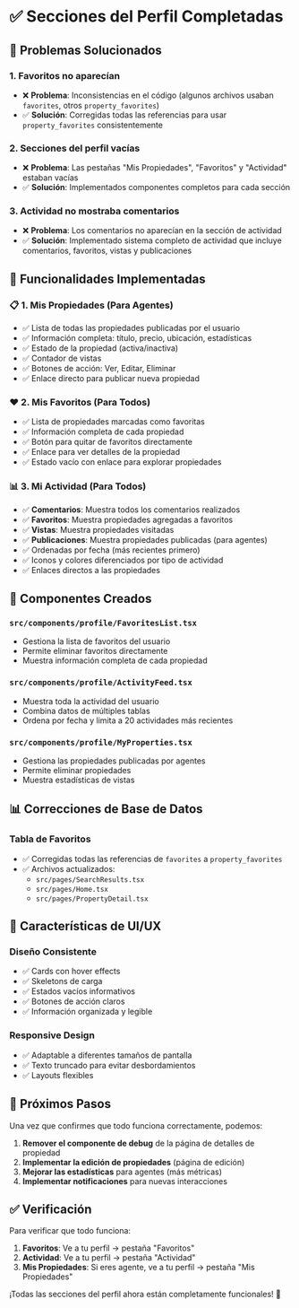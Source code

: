 # ✅ Secciones del Perfil Completadas

## 🎯 **Problemas Solucionados**

### 1. **Favoritos no aparecían**
- ❌ **Problema**: Inconsistencias en el código (algunos archivos usaban `favorites`, otros `property_favorites`)
- ✅ **Solución**: Corregidas todas las referencias para usar `property_favorites` consistentemente

### 2. **Secciones del perfil vacías**
- ❌ **Problema**: Las pestañas "Mis Propiedades", "Favoritos" y "Actividad" estaban vacías
- ✅ **Solución**: Implementados componentes completos para cada sección

### 3. **Actividad no mostraba comentarios**
- ❌ **Problema**: Los comentarios no aparecían en la sección de actividad
- ✅ **Solución**: Implementado sistema completo de actividad que incluye comentarios, favoritos, vistas y publicaciones

## 🚀 **Funcionalidades Implementadas**

### 📋 **1. Mis Propiedades (Para Agentes)**
- ✅ Lista de todas las propiedades publicadas por el usuario
- ✅ Información completa: título, precio, ubicación, estadísticas
- ✅ Estado de la propiedad (activa/inactiva)
- ✅ Contador de vistas
- ✅ Botones de acción: Ver, Editar, Eliminar
- ✅ Enlace directo para publicar nueva propiedad

### ❤️ **2. Mis Favoritos (Para Todos)**
- ✅ Lista de propiedades marcadas como favoritas
- ✅ Información completa de cada propiedad
- ✅ Botón para quitar de favoritos directamente
- ✅ Enlace para ver detalles de la propiedad
- ✅ Estado vacío con enlace para explorar propiedades

### 📊 **3. Mi Actividad (Para Todos)**
- ✅ **Comentarios**: Muestra todos los comentarios realizados
- ✅ **Favoritos**: Muestra propiedades agregadas a favoritos
- ✅ **Vistas**: Muestra propiedades visitadas
- ✅ **Publicaciones**: Muestra propiedades publicadas (para agentes)
- ✅ Ordenadas por fecha (más recientes primero)
- ✅ Iconos y colores diferenciados por tipo de actividad
- ✅ Enlaces directos a las propiedades

## 🔧 **Componentes Creados**

### `src/components/profile/FavoritesList.tsx`
- Gestiona la lista de favoritos del usuario
- Permite eliminar favoritos directamente
- Muestra información completa de cada propiedad

### `src/components/profile/ActivityFeed.tsx`
- Muestra toda la actividad del usuario
- Combina datos de múltiples tablas
- Ordena por fecha y limita a 20 actividades más recientes

### `src/components/profile/MyProperties.tsx`
- Gestiona las propiedades publicadas por agentes
- Permite eliminar propiedades
- Muestra estadísticas de vistas

## 📊 **Correcciones de Base de Datos**

### Tabla de Favoritos
- ✅ Corregidas todas las referencias de `favorites` a `property_favorites`
- ✅ Archivos actualizados:
  - `src/pages/SearchResults.tsx`
  - `src/pages/Home.tsx`
  - `src/pages/PropertyDetail.tsx`

## 🎨 **Características de UI/UX**

### Diseño Consistente
- ✅ Cards con hover effects
- ✅ Skeletons de carga
- ✅ Estados vacíos informativos
- ✅ Botones de acción claros
- ✅ Información organizada y legible

### Responsive Design
- ✅ Adaptable a diferentes tamaños de pantalla
- ✅ Texto truncado para evitar desbordamientos
- ✅ Layouts flexibles

## 🚀 **Próximos Pasos**

Una vez que confirmes que todo funciona correctamente, podemos:

1. **Remover el componente de debug** de la página de detalles de propiedad
2. **Implementar la edición de propiedades** (página de edición)
3. **Mejorar las estadísticas** para agentes (más métricas)
4. **Implementar notificaciones** para nuevas interacciones

## ✅ **Verificación**

Para verificar que todo funciona:

1. **Favoritos**: Ve a tu perfil → pestaña "Favoritos"
2. **Actividad**: Ve a tu perfil → pestaña "Actividad"
3. **Mis Propiedades**: Si eres agente, ve a tu perfil → pestaña "Mis Propiedades"

¡Todas las secciones del perfil ahora están completamente funcionales! 🎉
